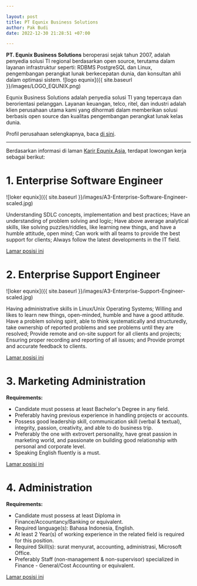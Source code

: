 ```yaml
---

layout: post
title: PT Equnix Business Solutions
author: Pak Budi
date: 2022-12-30 21:28:51 +07:00

---
```


**PT. Equnix Business Solutions** beroperasi sejak tahun 2007, adalah penyedia solusi TI regional berdasarkan open source, terutama dalam layanan infrastruktur seperti: RDBMS PostgreSQL dan Linux, pengembangan perangkat lunak berkecepatan dunia, dan konsultan ahli dalam optimasi sistem.
![logo equnix]({{ site.baseurl }}/images/LOGO_EQUNIX.png)

Equnix Business Solutions adalah penyedia solusi TI yang tepercaya dan berorientasi pelanggan. Layanan keuangan, telco, ritel, dan industri adalah klien perusahaan utama kami yang dihormati dalam memberikan solusi berbasis open source dan kualitas pengembangan perangkat lunak kelas dunia.

Profil perusahaan selengkapnya, baca [di sini](https://equnix.asia/about/whoweare).

---

Berdasarkan informasi di laman [Karir Equnix.Asia](https://equnix.asia/career/recruitment), terdapat lowongan kerja sebagai berikut:

# 1. ****Enterprise Software Engineer****

![loker equnix]({{ site.baseurl }}/images/A3-Enterprise-Software-Engineer-scaled.jpg)

Understanding SDLC concepts, implementation and best practices; Have an understanding of problem solving and logic; Have above average analytical skills, like solving puzzles/riddles, like learning new things, and have a humble attitude, open mind; Can work with all teams to provide the best support for clients; Always follow the latest developments in the IT field.

<div class="apply"><a href="https://equnix.asia/career/test">Lamar posisi ini</a></div>

# 2. ****Enterprise Support Engineer****

![loker equnix]({{ site.baseurl }}/images/A3-Enterprise-Support-Engineer-scaled.jpg)

Having administrative skills in Linux/Unix Operating Systems; Willing and likes to learn new things, open-minded, humble and have a good attitude. Have a problem solving spirit, able to think systematically and structuredly, take ownership of reported problems and see problems until they are resolved; Provide remote and on-site support for all clients and projects; Ensuring proper recording and reporting of all issues; and Provide prompt and accurate feedback to clients.

<div class="apply"><a href="https://equnix.asia/career/test">Lamar posisi ini</a></div>

# 3. ****Marketing Administration****

**Requirements:**

- Candidate must possess at least Bachelor's Degree in any field.
- Preferably having previous experience in handling projects or accounts.
- Possess good leadership skill, communication skill (verbal & textual), integrity, passion, creativity, and able to do business trip.
- Preferably the one with extrovert personality, have great passion in marketing world, and passionate on building good relationship with personal and corporate level.
- Speaking English fluently is a must.

<div class="apply"><a href="https://equnix.asia/career/test">Lamar posisi ini</a></div>

# 4. ****Administration****

**Requirements:**

- Candidate must possess at least Diploma in Finance/Accountancy/Banking or equivalent.
- Required language(s): Bahasa Indonesia, English.
- At least 2 Year(s) of working experience in the related field is required for this position.
- Required Skill(s): surat menyurat, accounting, administrasi, Microsoft Office.
- Preferably Staff (non-management & non-supervisor) specialized in Finance - General/Cost Accounting or equivalent.

<div class="apply"><a href="https://equnix.asia/career/test">Lamar posisi ini</a></div>
